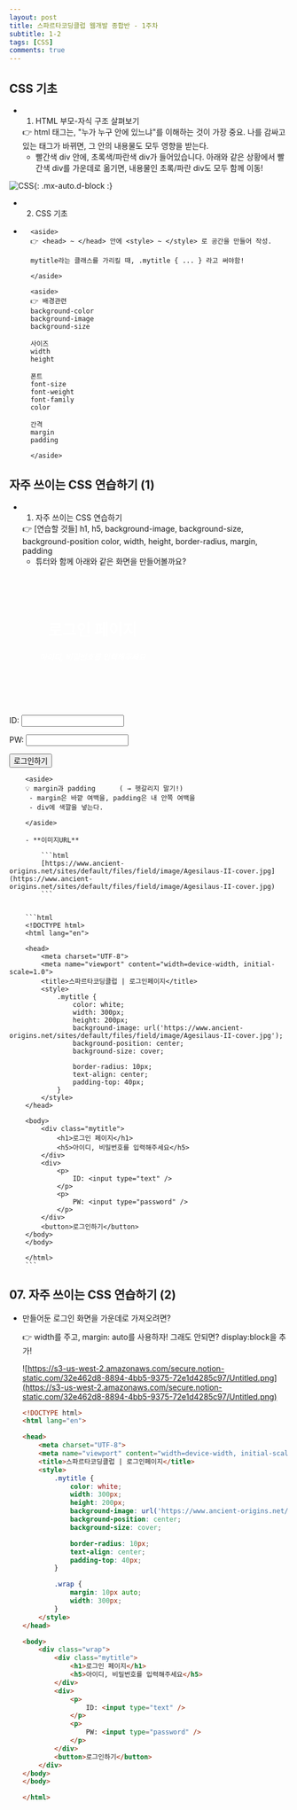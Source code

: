 ```yaml
---
layout: post
title: 스파르타코딩클럽 웹개발 종합반 - 1주차
subtitle: 1-2
tags: [CSS]
comments: true
---
```


## **CSS 기초**

- 1) HTML 부모-자식 구조 살펴보기
    
    <aside>
    👉 html 태그는, "누가 누구 안에 있느냐"를 이해하는 것이 가장 중요. 나를 감싸고 있는 태그가 바뀌면, 그 안의 내용물도 모두 영향을 받는다.
    
    </aside>
    
    - 빨간색 div 안에, 초록색/파란색 div가 들어있습니다. 아래와 같은 상황에서 빨간색 div를 가운데로 옮기면, 내용물인 초록/파란 div도 모두 함께 이동!
        
![CSS](https://teamsparta.notion.site/image/https%3A%2F%2Fs3-us-west-2.amazonaws.com%2Fsecure.notion-static.com%2F0aa008bc-3f75-4e6a-a9a2-03eaa86551ba%2FUntitled.png?table=block&id=9c3db3aa-db2f-4e59-acbf-3c4098c99dcf&spaceId=83c75a39-3aba-4ba4-a792-7aefe4b07895&width=1620&userId=&cache=v2){: .mx-auto.d-block :}
        
- 2) CSS 기초
-         
        <aside>
        👉 <head> ~ </head> 안에 <style> ~ </style> 로 공간을 만들어 작성.
        
        mytitle라는 클래스를 가리킬 때, .mytitle { ... } 라고 써야함!
        
        </aside>
        
        <aside>
        👉 배경관련
        background-color
        background-image
        background-size
        
        사이즈
        width
        height
        
        폰트
        font-size
        font-weight
        font-family
        color
        
        간격
        margin
        padding
        
        </aside>
        

## **자주 쓰이는 CSS 연습하기 (1)**

- 1) 자주 쓰이는 CSS 연습하기
    
    <aside>
    👉 [연습할 것들]
    h1, h5, background-image, background-size, background-position
    color, width, height, border-radius, margin, padding
    
    </aside>
    
    - 튜터와 함께 아래와 같은 화면을 만들어볼까요?
        
<html lang="en">

<head>
<meta charset="UTF-8">
<meta name="viewport" content="width=device-width, initial-scale=1.0">
<title>스파르타코딩클럽 | 로그인페이지</title>
<style>
.mytitle {
color: white;
width: 300px;
height: 200px;
background-image: url('https://www.ancient-origins.net/sites/default/files/field/image/Agesilaus-II-cover.jpg');
background-position: center;
background-size: cover;

border-radius: 10px;
text-align: center;
padding-top: 40px;
}
</style>
</head>

<body>
<div class="mytitle">
<h1>로그인 페이지</h1>
<h5>아이디, 비밀번호를 입력해주세요</h5>
</div>
<div>
<p>
ID: <input type="text" />
</p>
<p>
PW: <input type="password" />
</p>
</div>
<button>로그인하기</button>
</body>
</body>

</html>
        
        <aside>
        💡 margin과 padding      ( → 헷갈리지 말기!)
         - margin은 바깥 여백을, padding은 내 안쪽 여백을
         - div에 색깔을 넣는다.
        
        </aside>
        
        - **이미지URL**
            
            ```html
            [https://www.ancient-origins.net/sites/default/files/field/image/Agesilaus-II-cover.jpg](https://www.ancient-origins.net/sites/default/files/field/image/Agesilaus-II-cover.jpg)
            ```
            
        
        ```html
        <!DOCTYPE html>
        <html lang="en">
        
        <head>
            <meta charset="UTF-8">
            <meta name="viewport" content="width=device-width, initial-scale=1.0">
            <title>스파르타코딩클럽 | 로그인페이지</title>
            <style>
                .mytitle {
                    color: white;
                    width: 300px;
                    height: 200px;
                    background-image: url('https://www.ancient-origins.net/sites/default/files/field/image/Agesilaus-II-cover.jpg');
                    background-position: center;
                    background-size: cover;
                    
                    border-radius: 10px;
                    text-align: center;
                    padding-top: 40px;
                }
            </style>
        </head>
        
        <body>
            <div class="mytitle">
                <h1>로그인 페이지</h1>
                <h5>아이디, 비밀번호를 입력해주세요</h5>
            </div>
            <div>
                <p>
                    ID: <input type="text" />
                </p>
                <p>
                    PW: <input type="password" />
                </p>
            </div>
            <button>로그인하기</button>
        </body>
        </body>
        
        </html>
        ```
        
    

## **07. 자주 쓰이는 CSS 연습하기 (2)**

- 만들어둔 로그인 화면을 가운데로 가져오려면?
    
    <aside>
    👉 width를 주고, margin: auto를 사용하자!
    그래도 안되면? display:block을 추가!
    
    </aside>
    
    ![https://s3-us-west-2.amazonaws.com/secure.notion-static.com/32e462d8-8894-4bb5-9375-72e1d4285c97/Untitled.png](https://s3-us-west-2.amazonaws.com/secure.notion-static.com/32e462d8-8894-4bb5-9375-72e1d4285c97/Untitled.png)
    
    ```html
    <!DOCTYPE html>
    <html lang="en">
    
    <head>
        <meta charset="UTF-8">
        <meta name="viewport" content="width=device-width, initial-scale=1.0">
        <title>스파르타코딩클럽 | 로그인페이지</title>
        <style>
            .mytitle {
                color: white;
                width: 300px;
                height: 200px;
                background-image: url('https://www.ancient-origins.net/sites/default/files/field/image/Agesilaus-II-cover.jpg');
                background-position: center;
                background-size: cover;
    
                border-radius: 10px;
                text-align: center;
                padding-top: 40px;
            }
    
            .wrap {
                margin: 10px auto;
                width: 300px;
            }
        </style>
    </head>
    
    <body>
        <div class="wrap">
            <div class="mytitle">
                <h1>로그인 페이지</h1>
                <h5>아이디, 비밀번호를 입력해주세요</h5>
            </div>
            <div>
                <p>
                    ID: <input type="text" />
                </p>
                <p>
                    PW: <input type="password" />
                </p>
            </div>
            <button>로그인하기</button>
        </div>
    </body>
    </body>
    
    </html>
    ```
    

##
